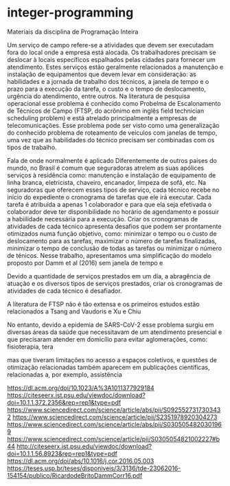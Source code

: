 # integer-programming
Materiais da disciplina de Programação Inteira



Um serviço de campo refere-se a atividades que devem ser executadam fora do local onde a empresa está alocada. Os trabalhadores precisam se deslocar à locais específicos espalhados pelas cidades para fornecer um atendimento. Estes serviços estão geralmente relacionados a manutenção e instalação de equipamentos que devem levar em consideração: as habilidades e a jornada de trabalho dos técnicos, a janela de tempo e o prazo para a execução da tarefa, o custo e o tempo de deslocamento, urgência do atendimento, entre outros. 
Na literatura de pesquisa operacional esse problema é conhecido como Probelma de Escalonamento de Técnicos de Campo (FTSP, do acrônimo em inglês field technician scheduling problem) e está atrelado principalmente a empresas de telecomunicações. Esse problema pode ser visto como uma generalização do conhecido problema de roteamento de veículos com janelas de tempo, uma vez que as habilidades do técnico precisam ser combinadas com os tipos de trabalho.

Fala de onde normalmente é aplicado
Diferentemente de outros países do mundo, no Brasil é comum que seguradoras atrelem as suas apólices serviços à residência como: manutenção e instalação de equipamento de linha branca, eletricista, chaveiro, encanador, limpeza de sofá, etc. Na seguradoras que oferecem esses tipos de serviço, cada técnico recebe no início do expediente o cronograma de tarefas que ele irá executar. Cada tarefa é atribuída a apenas 1 colaborador e para que ela seja efetivada o colaborador deve ter disponibilidade no horário de agendamento e possuir a habiilidade necessária para a execução. Criar os cronogramas de atividades de cada técnico apresenta desafios que podem ser prontamente otimizados numa função objetivo, como: minimizar o tempo ou o custo de deslocamento para as tarefas, maximizar o número de tarefas finalizadas, minimizar o tempo de conclusão de todas as tarefas ou minimizar o número de ténicos. Nesse trabalho, apresentamos uma simplificação do modelo proposto por Damm et al (2016) sem janela de tempo e 


 Devido a quantidade de serviços prestados em um dia, a abragência de atuação e os diversos tipos de serviços prestados, criar os cronogramas de atividades de cada técnico é desafiador.



A literatura de FTSP não é tão extensa e os primeiros estudos estão relacionados a Tsang and Vaudoris e Xu e Chiu




No entanto, devido a epidemia de SARS-CoV-2 esse problema surgiu em diversas áreas da saúde que necessitavam de um atendimento presencial e que precisaram atender em domicílio para evitar aglomerações, como: fisioterapia, tera


mas que tiveram limitações no acesso a espaços coletivos, e questões de otimização relacionadas também aparecem em publicações científicas, relacionadas a, por exemplo, assistência

https://dl.acm.org/doi/10.1023/A%3A1011377929184
https://citeseerx.ist.psu.edu/viewdoc/download?doi=10.1.1.372.2356&rep=rep1&type=pdf
https://www.sciencedirect.com/science/article/abs/pii/S0925527317303432
https://www.sciencedirect.com/science/article/pii/S2351978920304273
https://www.sciencedirect.com/science/article/abs/pii/S0305054820301969
https://www.sciencedirect.com/science/article/pii/S0305054821002227#b44
http://citeseerx.ist.psu.edu/viewdoc/download?doi=10.1.1.56.8923&rep=rep1&type=pdf
https://dl.acm.org/doi/abs/10.1016/j.cor.2016.05.003
https://teses.usp.br/teses/disponiveis/3/3136/tde-23062016-154154/publico/RicardodeBritoDammCorr16.pdf
